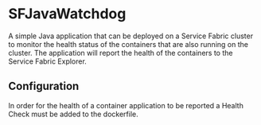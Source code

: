 # SFJavaWatchdog
A simple Java application that can be deployed on a Service Fabric cluster to monitor the health status of the containers that are also running on the cluster. The application will report the health of the containers to the Service Fabric Explorer.

## Configuration
In order for the health of a container application to be reported a Health Check must be added to the dockerfile.
